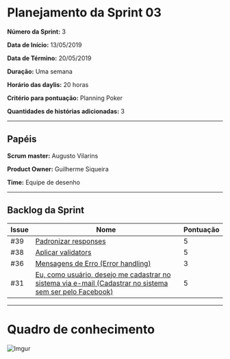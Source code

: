 # Planejamento da Sprint 03

**Número da Sprint:** 3

**Data de Início:** 13/05/2019

**Data de Término:** 20/05/2019

**Duração:** Uma semana

**Horário das daylis:** 20 horas

**Critério para pontuação:** Planning Poker

**Quantidades de histórias adicionadas:** 3

----

## Papéis

**Scrum master:** Augusto Vilarins

**Product Owner:** Guilherme Siqueira

**Time:** Equipe de desenho

----

## Backlog da Sprint

|Issue|Nome|Pontuação|
|-----|----|-----|
|#39|[Padronizar responses](https://github.com/conosco/conosco-api/issues/39)| 5 |
|#38|[Aplicar validators ](https://github.com/conosco/conosco-api/issues/38)| 5 |
|#36|[Mensagens de Erro (Error handling)](https://github.com/conosco/conosco-api/issues/36)| 3 |
|#31|[Eu, como usuário, desejo me cadastrar no sistema via e-mail (Cadastrar no sistema sem ser pelo Facebook)](https://github.com/conosco/conosco-api/issues/31)| 5 |

----

# Quadro de conhecimento

![Imgur](https://i.imgur.com/wPabFFC.png)
